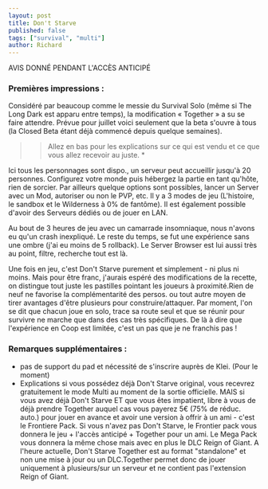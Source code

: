 ```yaml
---
layout: post
title: Don't Starve
published: false
tags: ["survival", "multi"]
author: Richard
---
```



AVIS DONNÉ PENDANT L'ACCÈS ANTICIPÉ

### Premières impressions :

Considéré par beaucoup comme le messie du Survival Solo (même si The Long Dark est apparu entre temps), la modification « Together » a su se faire attendre. Prévue pour juillet voici seulement que la beta s'ouvre à tous (la Closed Beta étant déjà commencé depuis quelque semaines). 
>> Allez en bas pour les explications sur ce qui est vendu et ce que vous allez recevoir au juste. *

Ici tous les personnages sont dispo., un serveur peut accueillir jusqu'à 20 personnes. Configurez votre monde puis hébergez la partie en tant qu'hôte, rien de sorcier.
Par ailleurs quelque options sont possibles, lancer un Server avec un Mod, autoriser ou non le PVP, etc. Il y a 3 modes de jeu (L'histoire, le sandbox et le Wilderness à 0% de fantôme). Il est également possible d'avoir des Serveurs dédiés ou de jouer en LAN.

Au bout de 3 heures de jeu avec un camarrade insomniaque, nous n'avons eu qu'un crash inexpliqué. Le reste du temps, se fut une expérience sans une ombre (j'ai eu moins de 5 rollback). Le Server Browser est lui aussi très au point, filtre, recherche tout est là. 

Une fois en jeu, c'est Don't Starve purement et simplement - ni plus ni moins. Mais pour être franc, j'aurais espéré des modifications de la recette, on distingue tout juste les pastilles pointant les joueurs à proximité.Rien de neuf ne favorise la complémentarité des persos. ou tout autre moyen de tirer avantages d'être plusieurs pour construire/attaquer. Par moment, l'on se dit que chacun joue en solo, trace sa route seul et que se réunir pour survivre ne marche que dans des cas très spécifiques. De là à dire que l'expérience en Coop est limitée, c'est un pas que je ne franchis pas !

### Remarques supplémentaires : 

* pas de support du pad et nécessité de s'inscrire auprès de Klei. (Pour le moment)
* Explications si vous possédez déjà Don't Starve original, vous recevrez gratuitement le mode Multi au moment de la sortie officielle. MAIS si vous avez déjà Don't Starve ET que vous êtes impatient, libre à vous de déjà prendre Together auquel cas vous payerez 5€ (75% de réduc. auto.) pour jouer en avance et avoir une version à offrir à un ami - c'est le Frontiere Pack. 
Si vous n'avez pas Don't Starve, le Frontier pack vous donnera le jeu + l'accès anticipé + Together pour un ami. Le Mega Pack vous donnera la même chose mais avec en plus le DLC Reign of Giant.
A l'heure actuelle, Don't Starve Together est au format "standalone" et non une mise à jour ou un DLC.Together permet donc de jouer uniquement à plusieurs/sur un serveur et ne contient pas l'extension Reign of Giant.